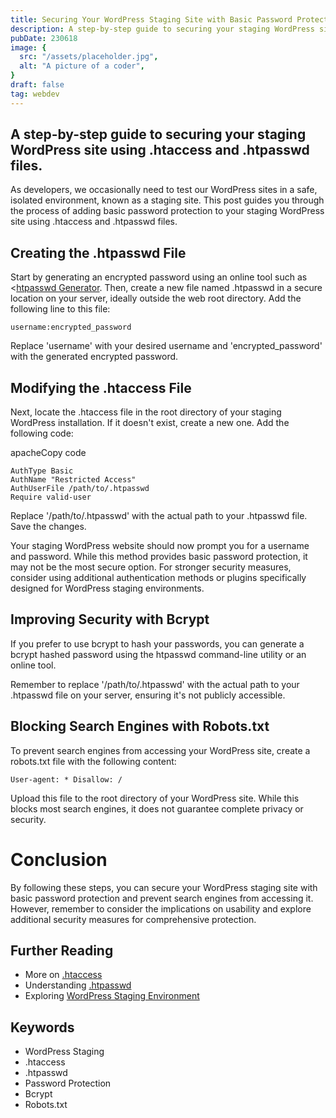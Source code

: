 ```yaml
---
title: Securing Your WordPress Staging Site with Basic Password Protection 
description: A step-by-step guide to securing your staging WordPress site using .htaccess and .htpasswd files.
pubDate: 230618
image: {
  src: "/assets/placeholder.jpg",
  alt: "A picture of a coder",
}
draft: false
tag: webdev
---
```


## A step-by-step guide to securing your staging WordPress site using .htaccess and .htpasswd files.

As developers, we occasionally need to test our WordPress sites in a safe, isolated environment, known as a staging site. This post guides you through the process of adding basic password protection to your staging WordPress site using .htaccess and .htpasswd files.

## Creating the .htpasswd File

Start by generating an encrypted password using an online tool such as <[htpasswd Generator](https://www.htaccesstools.com/htpasswd-generator/). Then, create a new file named .htpasswd in a secure location on your server, ideally outside the web root directory. Add the following line to this file:

```
username:encrypted_password
```

Replace 'username' with your desired username and 'encrypted_password' with the generated encrypted password.

## Modifying the .htaccess File

Next, locate the .htaccess file in the root directory of your staging WordPress installation. If it doesn't exist, create a new one. Add the following code:

apacheCopy code

```
AuthType Basic 
AuthName "Restricted Access" 
AuthUserFile /path/to/.htpasswd 
Require valid-user
```

Replace '/path/to/.htpasswd' with the actual path to your .htpasswd file. Save the changes.

Your staging WordPress website should now prompt you for a username and password. While this method provides basic password protection, it may not be the most secure option. For stronger security measures, consider using additional authentication methods or plugins specifically designed for WordPress staging environments.

## Improving Security with Bcrypt

If you prefer to use bcrypt to hash your passwords, you can generate a bcrypt hashed password using the htpasswd command-line utility or an online tool.

Remember to replace '/path/to/.htpasswd' with the actual path to your .htpasswd file on your server, ensuring it's not publicly accessible.

## Blocking Search Engines with Robots.txt

To prevent search engines from accessing your WordPress site, create a robots.txt file with the following content:

```
User-agent: * Disallow: /
```

Upload this file to the root directory of your WordPress site. While this blocks most search engines, it does not guarantee complete privacy or security.

# Conclusion

By following these steps, you can secure your WordPress staging site with basic password protection and prevent search engines from accessing it. However, remember to consider the implications on usability and explore additional security measures for comprehensive protection.

## Further Reading

- More on <u>.htaccess</u>
- Understanding <u>.htpasswd</u>
- Exploring <u>WordPress Staging Environment</u>

## Keywords

- WordPress Staging
- .htaccess
- .htpasswd
- Password Protection
- Bcrypt
- Robots.txt